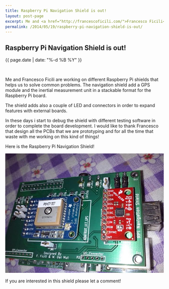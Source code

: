 ```yaml
---
title: Raspberry Pi Navigation Shield is out!
layout: post-page
excerpt: Me and <a href="http://francescoficili.com/">Francesco Ficili</a> are working on different Raspberry Pi shields that helps us to solve common problems. The navigation shield add a GPS module and the inertial measurement unit in a stackable format for the Raspberry Pi board.
permalink: /2014/05/19/raspberry-pi-navigation-shield-is-out/
---
```


## Raspberry Pi Navigation Shield is out!

<p class="small text-center">{{ page.date | date: "%-d %B %Y" }}</p>
<div>&nbsp;</div>

Me and Francesco Ficili are working on different Raspberry Pi shields that helps us to solve common problems. The navigation shield add a GPS module and the inertial measurement unit in a stackable format for the Raspberry Pi board.

The shield adds also a couple of LED and connectors in order to expand features with external boards.

In these days i start to debug the shield with different testing software in order to complete the board development. I would like to thank Francesco that design all the PCBs that we are prototyping and for all the time that waste with me working on this kind of things!

Here is the Raspberry Pi Navigation Shield!

<div class="row text-center">
<img src="/static/img/raspberry-navigation-shield.jpg" alt="raspberry navigation shield" />
</div>

If you are interested in this shield please let a comment!

